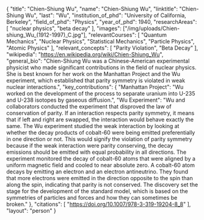 {
  "title": "Chien-Shiung Wu",
  "name": "Chien-Shiung Wu",
  "linktitle": "Chien-Shiung Wu",
  "last": "Wu", 
  "institution_of_phd": "University of California, Berkeley",
  "field_of_phd": "Physics",
  "year_of_phd": 1940,
  "researchAreas": [
    "nuclear physics",
    "beta decay"
  ],
  "images": ["/img/uploads/Chien-shiung_Wu_(1912-1997)_C.jpg"],
  "relevantCourses": [
    "Quantum Mechanics",
    "Nuclear Physics",
    "Statistical Mechanics",
    "Particle Physics",
    "Atomic Physics"
  ],
  "relevant_concepts": [
    "Parity Violation",
    "Beta Decay"
  ],
  "wikipedia": "https://en.wikipedia.org/wiki/Chien-Shiung_Wu",
  "general_bio": "Chien-Shiung Wu was a Chinese-American experimental physicist who made significant contributions in the field of nuclear physics. She is best known for her work on the Manhattan Project and the Wu experiment, which established that parity symmetry is violated in weak nuclear interactions.",
  "key_contributions": {
    "Manhattan Project": "Wu worked on the development of the process to separate uranium into U-235 and U-238 isotopes by gaseous diffusion.",
    "Wu Experiment": "Wu and collaborators conducted the experiment that disproved the law of conservation of parity. If an interaction respects parity symmetry, it means that if left and right are swapped, the interaction would behave exactly the same. The Wu experiment studied the weak interaction by looking at whether the decay products of cobalt-60 were being emitted preferentially in one direction or not. This would signify the violation of parity symmetry because if the weak interaction were parity conserving, the decay emissions should be emitted with equal probability in all directions. The experiment monitored the decay of cobalt-60 atoms that were aligned by a uniform magnetic field and cooled to near absolute zero. A cobalt-60 atom decays by emitting an electron and an electron antineutrino. They found that more electrons were emitted in the direction opposite to the spin than along the spin, indicating that parity is not conserved. The discovery set the stage for the development of the standard model, which is based on the symmetries of particles and forces and how they can sometimes be broken."
  },
  "citations": [
    "https://doi.org/10.1007/978-3-319-19204-8_8"
  ], 
  "layout": "person"
}
